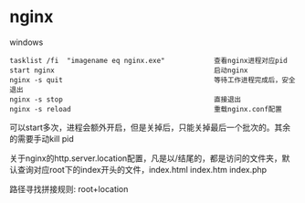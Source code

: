 # nginx

windows

```
tasklist /fi  "imagename eq nginx.exe"            查看nginx进程对应pid
start nginx                                       启动nginx
nginx -s quit                                     等待工作进程完成后，安全退出
nginx -s stop                                     直接退出
nginx -s reload                                   重载nginx.conf配置
```

可以start多次，进程会额外开启，但是关掉后，只能关掉最后一个批次的。其余的需要手动kill pid



关于nginx的http.server.location配置，凡是以/结尾的，都是访问的文件夹，默认查询对应root下的index开头的文件，index.html index.htm index.php

路径寻找拼接规则: root+location
